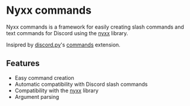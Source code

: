 # Nyxx commands

Nyxx commands is a framework for easily creating slash commands and text commands for Discord using the [nyxx](https://pub.dev/packages/nyxx) library.

Insipred by [discord.py](https://discordpy.readthedocs.io/en/stable/)'s [commands](https://discordpy.readthedocs.io/en/stable/ext/commands/index.html) extension.

## Features
- Easy command creation
- Automatic compatibility with Discord slash commands
- Compatibility with the [nyxx](https://pub.dev/packages/nyxx) library
- Argument parsing
